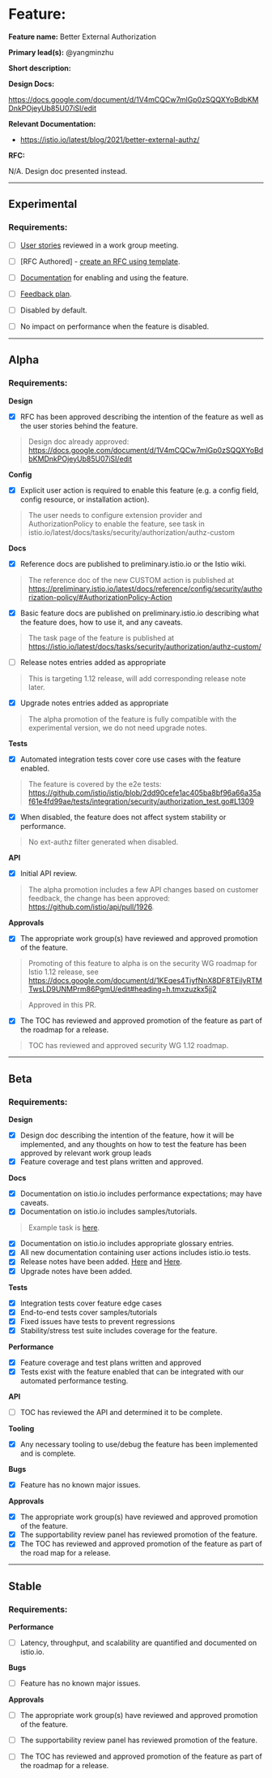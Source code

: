 [//]: # (The syntax preceeding this line is a comment marker used to help guide the author in populating this document)
[//]: # (to github. Unlike HTML comments commonly used throughout istio.io documentation, this comment will not be rendered)
[//]: # (by github. Comments must be separated by carriage return preceding and concluding the text and be a single line.)

[//]: # (This is a living document representing the maturity of a feature. Completion of this template enables Istio work groups)
[//]: # (to collect information on potential new functionality. This template should be completed before users are exposed to)
[//]: # (any new experimental feature. Please complete this template during development.)

[//]: # (The feature implementation section must be completed before submission of the document.)

# Feature:

[//]: # (All information in this section is mandatory.)

**Feature name:** Better External Authorization

[//]: # (The name of the feature, e.g. Multiple control planes)

**Primary lead(s):** @yangminzhu

[//]: # (The primary lead or leads responsible for the feature. These individuals serve as a point of contact for the feature.)

**Short description:**

[//]: # (A short description of the feature. One or two sentences maximum.)


**Design Docs:**

[//]: # (Design docs for feature)

https://docs.google.com/document/d/1V4mCQCw7mlGp0zSQQXYoBdbKMDnkPOjeyUb85U07iSI/edit

**Relevant Documentation:**

[//]: # (Links to relevant documentation for feature)

* https://istio.io/latest/blog/2021/better-external-authz/
  
**RFC:**

[//]: # (Link to RFC for feature)
N/A. Design doc presented instead. 


---

## Experimental

### Requirements:

[//]: # (All information in this section is mandatory for promotion. Please modify the links in this)
[//]: # (section.)

- [ ] [User stories](insert_your_link_here) reviewed in a work group meeting.

[//]: # (User stories are a way to communicate user value. User stories follow the style)
[//]: # (as a [type of user], I want [an action] so that [a benefit/a value]. Istio currently has no user)
[//]: # (story template. Maybe you can make one?)

[//]: # (User stories must be presented in a work group meeting. They need no approval and are later integrated)
[//]: # (into the RFCs, which do need approval for alpha. You may find value to negotiate within the work group where the)
[//]: # (user stories are presented to help clarify the user stories.)

- [ ] [RFC Authored] - [create an RFC using template](https://docs.google.com/document/d/1ewJoCcw5-04crH-M0xw4zFxz1cfwVCPnNyW4K3m4Yyc/template/preview).

[//]: # (An RFC is mandatory to graduate to experimental. The RFC does not have to be reviewed in a work group)
[//]: # (meeting to graduate to experimental.)

- [ ] [Documentation](insert_your_link_here) for enabling and using the feature.

[//]: # (The documentation instructions may exist on the developer wiki or the team drive. They may include instructions)
[//]: # (for building running a `istioctl experimental command`, or using the preview profile,)
[//]: # (or any other relevant information.)

- [ ] [Feedback plan](insert_your_link_here).

[//]: # (This may include user feedback meetings, discuss.istio.io conversations, GitHub issues, or mailing lists.)

- [ ] Disabled by default.

- [ ] No impact on performance when the feature is disabled.

---

## Alpha

### Requirements: 

**Design**

- [x] RFC has been approved describing the intention of the feature as well as the user stories behind the feature. 

> Design doc already approved: https://docs.google.com/document/d/1V4mCQCw7mlGp0zSQQXYoBdbKMDnkPOjeyUb85U07iSI/edit

**Config**

- [x] Explicit user action is required to enable this feature (e.g. a config field, config resource, or installation action). 

> The user needs to configure extension provider and AuthorizationPolicy to enable the feature, see task in istio.io/latest/docs/tasks/security/authorization/authz-custom

**Docs**

- [x] Reference docs are published to preliminary.istio.io or the Istio wiki.

> The reference doc of the new CUSTOM action is published at https://preliminary.istio.io/latest/docs/reference/config/security/authorization-policy/#AuthorizationPolicy-Action

- [x] Basic feature docs are published on preliminary.istio.io describing what the feature does, how to use it, and any caveats.

> The task page of the feature is published at https://istio.io/latest/docs/tasks/security/authorization/authz-custom/

- [ ] Release notes entries added as appropriate

> This is targeting 1.12 release, will add corresponding release note later.

- [x] Upgrade notes entries added as appropriate

> The alpha promotion of the feature is fully compatible with the experimental version, we do not need upgrade notes.

**Tests**

- [x] Automated integration tests cover core use cases with the feature enabled.

> The feature is covered by the e2e tests: https://github.com/istio/istio/blob/2dd90cefe1ac405ba8bf96a66a35af61e4fd99ae/tests/integration/security/authorization_test.go#L1309

- [x] When disabled, the feature does not affect system stability or performance. 

> No ext-authz filter generated when disabled.


**API**

- [x] Initial API review.

> The alpha promotion includes a few API changes based on customer feedback, the change has been approved: https://github.com/istio/api/pull/1926.

**Approvals**

- [x] The appropriate work group(s) have reviewed and approved promotion of the feature.

> Promoting of this feature to alpha is on the security WG roadmap for Istio 1.12 release, see https://docs.google.com/document/d/1KEqes4TiyfNnX8DF8TEilyRTMTwsLD9UNMPrm86PgmU/edit#heading=h.tmxzuzkx5jj2

> Approved in this PR.

- [x] The TOC has reviewed and approved promotion of the feature as part of the roadmap for a release.

> TOC has reviewed and approved security WG 1.12 roadmap.

---

## Beta

### Requirements: 

**Design**

- [x] Design doc describing the intention of the feature, how it will be
	implemented, and any thoughts on how to test the feature has been approved by
	relevant work group leads
- [x] Feature coverage and test plans written and approved.

**Docs** 

- [x] Documentation on istio.io includes performance expectations; may have caveats. 
- [x] Documentation on istio.io includes samples/tutorials. 
> Example task is [here](https://istio.io/latest/docs/tasks/security/authorization/authz-custom/).
- [x] Documentation on istio.io includes appropriate glossary entries. 
- [x] All new documentation containing user actions includes istio.io tests.
- [x] Release notes have been added. [Here](https://istio.io/latest/news/releases/1.9.x/announcing-1.9/#integration-with-external-authorization-systems-experimental) and [Here](https://istio.io/latest/news/releases/1.9.x/announcing-1.9/change-notes/).
- [x] Upgrade notes have been added. 

**Tests**

- [x] Integration tests cover feature edge cases
- [x] End-to-end tests cover samples/tutorials
- [x] Fixed issues have tests to prevent regressions
- [x] Stability/stress test suite includes coverage for the feature.

**Performance**

- [x] Feature coverage and test plans written and approved 
- [x] Tests exist with the feature enabled that can be integrated with our automated performance testing.

**API**

- [ ] TOC has reviewed the API and determined it to be complete. 

**Tooling**

- [x] Any necessary tooling to use/debug the feature has been implemented and is complete. 

**Bugs**

- [x] Feature has no known major issues.

**Approvals**

- [x] The appropriate work group(s) have reviewed and approved promotion of the feature.
- [x] The supportability review panel has reviewed promotion of the feature.  
- [x] The TOC has reviewed and approved promotion of the feature as part of the
	road map for a release.

---

## Stable

### Requirements: 

**Performance**

- [ ] Latency, throughput, and scalability are quantified and documented on
	istio.io. 

**Bugs**

- [ ] Feature has no known major issues. 

**Approvals**

- [ ] The appropriate work group(s) have reviewed and approved promotion of the feature.
- [ ] The supportability review panel has reviewed promotion of the feature.  
- [ ] The TOC has reviewed and approved promotion of the feature as part of the
	roadmap for a release.



